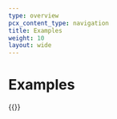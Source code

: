 ```yaml
---
type: overview
pcx_content_type: navigation
title: Examples
weight: 10
layout: wide
---
```


# Examples

{{<directory-listing>}}